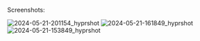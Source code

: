 Screenshots:

![2024-05-21-201154_hyprshot](https://github.com/newcharhuso/unix-porn/assets/83580410/f762beae-7f90-4599-ae0b-cc7fec5f4bc6)
![2024-05-21-161849_hyprshot](https://github.com/newcharhuso/unix-porn/assets/83580410/beb2e596-d56f-4239-8081-71e694cdc521)
![2024-05-21-153849_hyprshot](https://github.com/newcharhuso/unix-porn/assets/83580410/4ffa8110-5642-47e8-83a5-e52b515ea30d)
